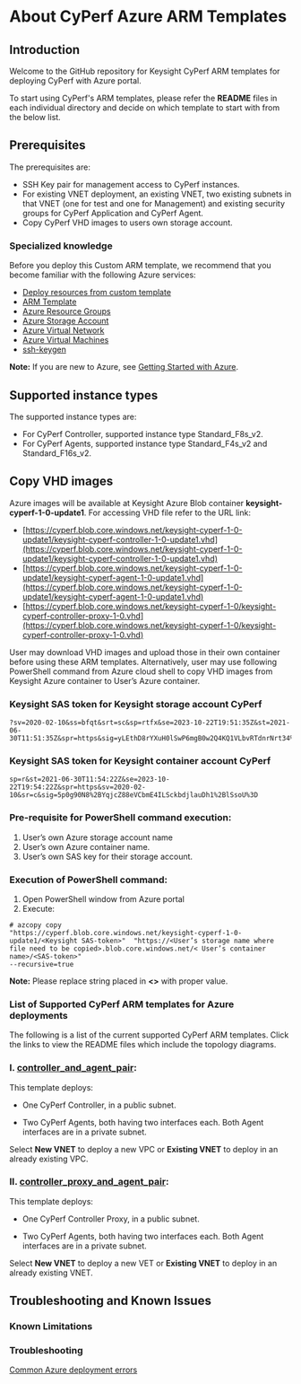 # About CyPerf Azure ARM Templates
## Introduction
Welcome to the GitHub repository for Keysight CyPerf ARM templates for deploying CyPerf with Azure portal.

To start using CyPerf's ARM templates, please refer the **README** files in each individual directory and decide on which template to start with from the below list. 

## Prerequisites
The prerequisites are:
- SSH Key pair for management access to CyPerf instances.
- For existing VNET deployment, an existing VNET, two existing subnets in that VNET (one for test and one for Management) and existing security groups for  CyPerf Application and CyPerf Agent.
- Copy CyPerf VHD images to users own storage account. 

### Specialized knowledge
Before you deploy this Custom ARM template, we recommend that you become familiar with the following Azure services:
- [Deploy resources from custom template](https://docs.microsoft.com/en-us/azure/azure-resource-manager/templates/deploy-portal#deploy-resources-from-custom-template)
- [ARM Template](https://docs.microsoft.com/en-us/azure/azure-resource-manager/templates/overview)
- [Azure Resource Groups](https://docs.microsoft.com/en-us/azure/azure-resource-manager/management/manage-resource-groups-portal)
- [Azure Storage Account](https://docs.microsoft.com/en-us/azure/storage/common/storage-account-overview)
- [Azure Virtual Network](https://docs.microsoft.com/en-us/azure/virtual-network/virtual-networks-overview)
- [Azure Virtual Machines](https://docs.microsoft.com/en-us/azure/virtual-machines/linux/quick-create-portal)
- [ssh-keygen](https://www.ssh.com/academy/ssh/keygen)

**Note:** If you are new to Azure, see [Getting Started with Azure](https://azure.microsoft.com/en-in/get-started/).

## Supported instance types 
The supported instance types are:
- For CyPerf Controller, supported instance type Standard_F8s_v2.
- For CyPerf Agents, supported instance type Standard_F4s_v2 and Standard_F16s_v2.


## Copy VHD images 
Azure images will be available at Keysight Azure Blob container **keysight-cyperf-1-0-update1**.
For accessing VHD file refer to the URL link:

 - [https://cyperf.blob.core.windows.net/keysight-cyperf-1-0-update1/keysight-cyperf-controller-1-0-update1.vhd](https://cyperf.blob.core.windows.net/keysight-cyperf-1-0-update1/keysight-cyperf-controller-1-0-update1.vhd)
 - [https://cyperf.blob.core.windows.net/keysight-cyperf-1-0-update1/keysight-cyperf-agent-1-0-update1.vhd](https://cyperf.blob.core.windows.net/keysight-cyperf-1-0-update1/keysight-cyperf-agent-1-0-update1.vhd)
 - [https://cyperf.blob.core.windows.net/keysight-cyperf-1-0/keysight-cyperf-controller-proxy-1-0.vhd](https://cyperf.blob.core.windows.net/keysight-cyperf-1-0/keysight-cyperf-controller-proxy-1-0.vhd)

User may download VHD images and upload those in their own container before using these ARM templates.
Alternatively, user may use following PowerShell command from Azure cloud shell to copy VHD images from Keysight Azure container to User’s Azure container.

### Keysight SAS token for Keysight storage account CyPerf
```
?sv=2020-02-10&ss=bfqt&srt=sc&sp=rtfx&se=2023-10-22T19:51:35Z&st=2021-06-30T11:51:35Z&spr=https&sig=yLEthD8rYXuH0lSwP6mgB0w2Q4KQ1VLbvRTdnrNrt34%3D

```

### Keysight SAS token for Keysight container account CyPerf
```
sp=r&st=2021-06-30T11:54:22Z&se=2023-10-22T19:54:22Z&spr=https&sv=2020-02-10&sr=c&sig=5p0g90N8%2BYqjcZ88eVCbmE4ILSckbdjlauDh1%2BlSsoU%3D

```
### Pre-requisite for PowerShell command execution:
1.	User’s own Azure storage account name
2.	User’s own Azure container name.
3.	User’s own SAS key for their storage account.

### Execution of PowerShell command:
1.	Open PowerShell window from Azure portal 
2.	Execute:

```
# azcopy copy
"https://cyperf.blob.core.windows.net/keysight-cyperf-1-0-update1/<Keysight SAS-token>"  "https://<User’s storage name where file need to be copied>.blob.core.windows.net/< User’s container name>/<SAS-token>" 
--recursive=true

```

**Note:** Please replace string placed in **<>** with proper value.

### List of Supported CyPerf ARM templates for Azure deployments 

The following is a list of the current supported CyPerf ARM templates. Click the links to view the README files which include the topology diagrams. 

### I. [controller_and_agent_pair](controller_and_agent_pair): 
 

This template deploys: 


- One CyPerf Controller, in a public subnet. 

- Two CyPerf Agents, both having two interfaces each. Both Agent interfaces are in a private subnet. 


Select **New VNET** to deploy a new VPC or **Existing VNET** to deploy in an already existing VPC.

### II. [controller_proxy_and_agent_pair](controller_proxy_and_agent_pair):


This template deploys: 


- One CyPerf Controller Proxy, in a public subnet. 

- Two CyPerf Agents, both having two interfaces each. Both Agent interfaces are in a private subnet. 


Select **New VNET** to deploy a new VET or **Existing VNET** to deploy in an already existing VNET. 

## Troubleshooting and Known Issues 

### Known Limitations

### Troubleshooting
[Common Azure deployment errors](https://docs.microsoft.com/en-us/azure/azure-resource-manager/templates/common-deployment-errors)
